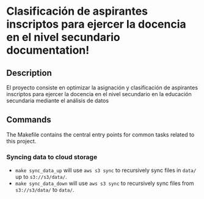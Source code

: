 # Clasificación de aspirantes inscriptos para ejercer la docencia en el nivel secundario documentation!

## Description

El proyecto consiste en optimizar la asignación y clasificación de aspirantes inscriptos para ejercer la docencia en el nivel secundario en la educación secundaria mediante el análisis de datos

## Commands

The Makefile contains the central entry points for common tasks related to this project.

### Syncing data to cloud storage

* `make sync_data_up` will use `aws s3 sync` to recursively sync files in `data/` up to `s3://s3/data/`.
* `make sync_data_down` will use `aws s3 sync` to recursively sync files from `s3://s3/data/` to `data/`.


